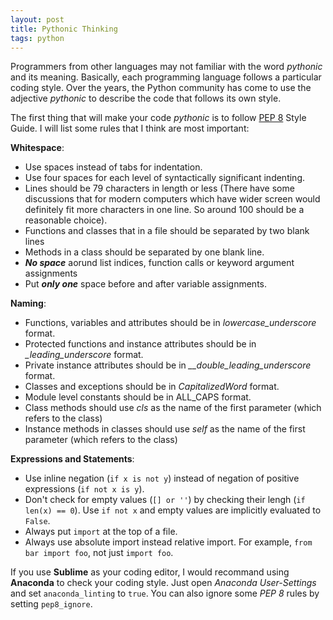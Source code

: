 ```yaml
---
layout: post
title: Pythonic Thinking
tags: python
---
```

Programmers from other languages may not familiar with the word _pythonic_ and its meaning. Basically, each programming language follows a particular coding style. Over the years, the Python community has come to use the adjective _pythonic_ to describe the code that follows its own style.

The first thing that will make your code _pythonic_ is to follow [PEP 8](https://www.python.org/dev/peps/pep-0008/) Style Guide. I will list some rules that I think are most important:

**Whitespace**:
+ Use spaces instead of tabs for indentation.
+ Use four spaces for each level of syntactically significant indenting.
+ Lines should be 79 characters in length or less (There have some discussions that for modern computers which have wider screen would definitely fit more characters in one line. So around 100 should be a reasonable choice).
+ Functions and classes that in a file should be separated by two blank lines
+ Methods in a class should be separated by one blank line.
+ **_No space_** aorund list indices, function calls or keyword argument assignments 
+ Put **_only one_** space before and after variable assignments.

**Naming**:
+ Functions, variables and attributes should be in *lowercase_underscore* format.
+ Protected functions and instance attributes should be in *_leading_underscore* format.
+ Private instance attributes should be in *__double_leading_underscore* format.
+ Classes and exceptions should be in *CapitalizedWord* format.
+ Module level constants should be in ALL_CAPS format.
+ Class methods should use *cls* as the name of the first parameter (which refers to the class)
+ Instance methods in classes should use *self* as the name of the first parameter (which refers to the class)

**Expressions and Statements**:
+ Use inline negation (`if x is not y`) instead of negation of positive expressions (`if not x is y`).
+ Don't check for empty values (`[] or ''`) by checking their lengh (`if len(x) == 0`). Use `if not x` and empty values are implicitly evaluated to `False`.
+ Always put `import` at the top of a file.
+ Always use absolute import instead relative import. For example, `from bar import foo`, not just `import foo`.

If you use **Sublime** as your coding editor, I would recommand using **Anaconda** to check your coding style. Just open *Anaconda User-Settings* and set `anaconda_linting` to `true`. You can also ignore some *PEP 8* rules by setting `pep8_ignore`. 
